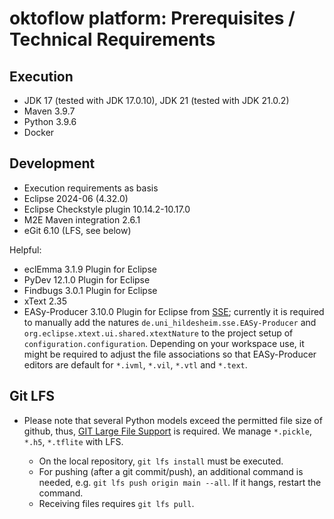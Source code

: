 # oktoflow platform: Prerequisites / Technical Requirements

## Execution

- JDK 17 (tested with JDK 17.0.10), JDK 21 (tested with JDK 21.0.2)
- Maven 3.9.7
- Python 3.9.6
- Docker

## Development

- Execution requirements as basis
- Eclipse 2024-06 (4.32.0)
- Eclipse Checkstyle plugin 10.14.2-10.17.0
- M2E Maven integration 2.6.1
- eGit 6.10 (LFS, see below)

Helpful:
- eclEmma 3.1.9 Plugin for Eclipse
- PyDev 12.1.0 Plugin for Eclipse
- Findbugs 3.0.1 Plugin for Eclipse
- xText 2.35
- EASy-Producer 3.10.0 Plugin for Eclipse from [SSE](https://projects.sse.uni-hildesheim.de/eclipse/update-sites/easy_nightly/); currently it is required to manually add the natures `de.uni_hildesheim.sse.EASy-Producer` and `org.eclipse.xtext.ui.shared.xtextNature` to the project setup of `configuration.configuration`. Depending on your workspace use, it might be required to adjust the file associations so that EASy-Producer editors are default for `*.ivml`, `*.vil`, `*.vtl` and `*.text`.

## Git LFS

* Please note that several Python models exceed the permitted file size of github, thus, [GIT Large File Support](https://git-lfs.com/) is required. We manage ``*.pickle``, ``*.h5``, ``*.tflite`` with LFS. 

  * On the local repository, ``git lfs install`` must be executed. 
  * For pushing (after a git commit/push), an additional command is needed, e.g. ``git lfs push origin main --all``. If it hangs, restart the command. 
  * Receiving files requires ``git lfs pull``.
